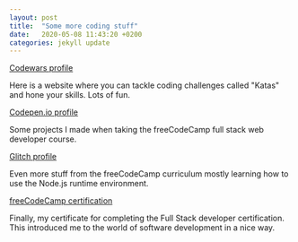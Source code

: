 ```yaml
---
layout: post
title:  "Some more coding stuff"
date:   2020-05-08 11:43:20 +0200
categories: jekyll update
---
```

[Codewars profile][projectlink]

Here is a website where you can tackle coding challenges called "Katas"
and hone your skills. Lots of fun.


[Codepen.io profile][projectlink]

Some projects I made when taking the freeCodeCamp full stack web developer
course.


[Glitch profile][projectlink3]

Even more stuff from the freeCodeCamp curriculum mostly learning how to
use the Node.js runtime environment.


[freeCodeCamp certification][projectlink4]

Finally, my certificate for completing the Full Stack developer certification.
This introduced me to the world of software development in a nice way.



[projectlink]: https://www.codewars.com/users/Knuttas
[projectlink2]: https://codepen.io/knuttas
[projectlink3]: https://glitch.com/@Knuttas
[projectlink4]: https://www.freecodecamp.org/certification/fccb569369c-ce2d-4b6c-b6a5-025cd512813a/full-stack
